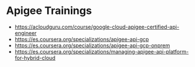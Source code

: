 # Apigee Trainings
* https://acloudguru.com/course/google-cloud-apigee-certified-api-engineer
* https://es.coursera.org/specializations/apigee-api-gcp
* https://es.coursera.org/specializations/apigee-api-gcp-onprem
* https://es.coursera.org/specializations/managing-apigee-api-platform-for-hybrid-cloud

